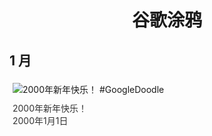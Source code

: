 
<h1 align="center"> 谷歌涂鸦 </h1>




## 1 月

<div class="image">


<img src="" alt="2000年新年快乐！ #GoogleDoodle" style="margin: 5px"/>
<div class="info" style="font-size: 14px; color:#333333; margin:5px"><div class="title">2000年新年快乐！</div><div class="date">2000年1月1日</div></div>

</div>








